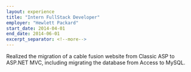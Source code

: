 ```yaml
---
layout: experience
title: "Intern FullStack Developer"
employer: "Hewlett Packard"
start_date: 2014-04-01
end_date: 2014-06-01
excerpt_separator: <!--more-->
---
```


Realized the migration of a cable fusion website from Classic ASP to ASP.NET MVC, including migrating the database from Access to MySQL.

<!--more-->

